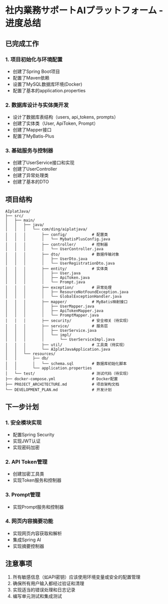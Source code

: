 # 社内業務サポートAIプラットフォーム - 进度总结

## 已完成工作

### 1. 项目初始化与环境配置
- 创建了Spring Boot项目
- 配置了Maven依赖
- 设置了MySQL数据库环境(Docker)
- 配置了基本的application.properties

### 2. 数据库设计与实体类开发
- 设计了数据库表结构（users, api_tokens, prompts）
- 创建了实体类（User, ApiToken, Prompt）
- 创建了Mapper接口
- 配置了MyBatis-Plus

### 3. 基础服务与控制器
- 创建了UserService接口和实现
- 创建了UserController
- 创建了异常处理类
- 创建了基本的DTO

## 项目结构

```
AIplatJava/
├── src/
│   ├── main/
│   │   ├── java/
│   │   │   └── com/ding/aiplatjava/
│   │   │       ├── config/           # 配置类
│   │   │       │   └── MybatisPlusConfig.java
│   │   │       ├── controller/       # 控制器
│   │   │       │   └── UserController.java
│   │   │       ├── dto/              # 数据传输对象
│   │   │       │   ├── UserDto.java
│   │   │       │   └── UserRegistrationDto.java
│   │   │       ├── entity/           # 实体类
│   │   │       │   ├── User.java
│   │   │       │   ├── ApiToken.java
│   │   │       │   └── Prompt.java
│   │   │       ├── exception/        # 异常处理
│   │   │       │   ├── ResourceNotFoundException.java
│   │   │       │   └── GlobalExceptionHandler.java
│   │   │       ├── mapper/           # MyBatis映射接口
│   │   │       │   ├── UserMapper.java
│   │   │       │   ├── ApiTokenMapper.java
│   │   │       │   └── PromptMapper.java
│   │   │       ├── security/         # 安全相关（待实现）
│   │   │       ├── service/          # 服务层
│   │   │       │   ├── UserService.java
│   │   │       │   └── impl/
│   │   │       │       └── UserServiceImpl.java
│   │   │       ├── util/             # 工具类（待实现）
│   │   │       └── AIplatJavaApplication.java
│   │   └── resources/
│   │       ├── db/
│   │       │   └── schema.sql        # 数据库初始化脚本
│   │       └── application.properties
│   └── test/                         # 测试代码（待实现）
├── docker-compose.yml                # Docker配置
├── PROJECT_ARCHITECTURE.md           # 项目架构文档
└── DEVELOPMENT_PLAN.md               # 开发计划
```

## 下一步计划

### 1. 安全模块实现
- 配置Spring Security
- 实现JWT认证
- 实现密码加密

### 2. API Token管理
- 创建加密工具类
- 实现Token服务和控制器

### 3. Prompt管理
- 实现Prompt服务和控制器

### 4. 网页内容摘要功能
- 实现网页内容获取和解析
- 集成Spring AI
- 实现摘要控制器

## 注意事项

1. 所有敏感信息（如API密钥）应该使用环境变量或安全的配置管理
2. 确保所有用户输入都经过验证和清理
3. 实现适当的错误处理和日志记录
4. 编写单元测试和集成测试
